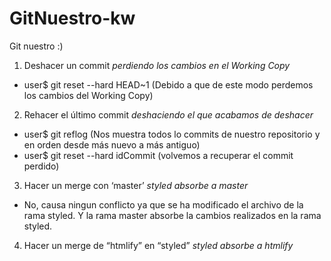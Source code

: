 # GitNuestro-kw
Git nuestro :)
1. Deshacer un commit *perdiendo los cambios en el Working Copy*
- user$ git reset --hard HEAD~1 (Debido a que de este modo perdemos los cambios del Working Copy)
2. Rehacer el último commit *deshaciendo el que acabamos de deshacer*
- user$ git reflog (Nos muestra todos lo commits de nuestro repositorio y en orden desde más nuevo a más antiguo)
- user$ git reset --hard idCommit (volvemos a recuperar el commit perdido)
3. Hacer un merge con ‘master’ *styled absorbe a master*
- No, causa ningun conflicto ya que se ha modificado el archivo de la rama styled. Y la rama master absorbe la cambios realizados en la rama styled. 
4. Hacer un merge de “htmlify” en “styled” *styled absorbe a htmlify*

